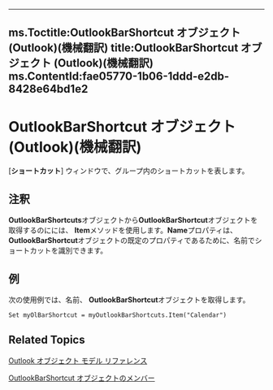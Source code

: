 

---
ms.Toctitle:OutlookBarShortcut オブジェクト (Outlook)(機械翻訳)
title:OutlookBarShortcut オブジェクト (Outlook)(機械翻訳)
ms.ContentId:fae05770-1b06-1ddd-e2db-8428e64bd1e2
---
# OutlookBarShortcut オブジェクト (Outlook)(機械翻訳)




[**ショートカット**] ウィンドウで、グループ内のショートカットを表します。

## 注釈
**OutlookBarShortcuts**オブジェクトから**OutlookBarShortcut**オブジェクトを取得するのにには、 **Item**メソッドを使用します。**Name**プロパティは、 **OutlookBarShortcut**オブジェクトの既定のプロパティであるために、名前でショートカットを識別できます。



## 例
次の使用例では、名前、 **OutlookBarShortcut**オブジェクトを取得します。

```sourcecode
Set myOlBarShortcut = myOutlookBarShortcuts.Item("Calendar")
```




## Related Topics

[Outlook オブジェクト モデル リファレンス](73221b13-d8d8-99b8-3394-b95dbbfd5ddc.md)

[OutlookBarShortcut オブジェクトのメンバー](9f09693e-1d95-b04d-4eed-8f3c8459f574.md)




